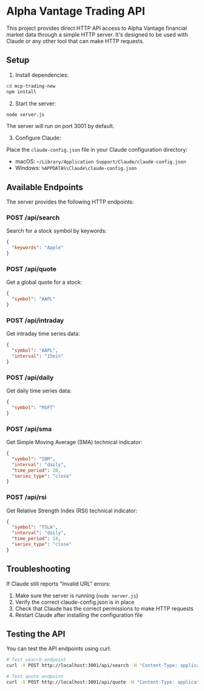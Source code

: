 # Alpha Vantage Trading API

This project provides direct HTTP API access to Alpha Vantage financial market data through a simple HTTP server. It's designed to be used with Claude or any other tool that can make HTTP requests.

## Setup

1. Install dependencies:

```bash
cd mcp-trading-new
npm install
```

2. Start the server:

```bash
node server.js
```

The server will run on port 3001 by default.

3. Configure Claude:

Place the `claude-config.json` file in your Claude configuration directory:
- macOS: `~/Library/Application Support/Claude/claude-config.json`
- Windows: `%APPDATA%\Claude\claude-config.json`

## Available Endpoints

The server provides the following HTTP endpoints:

### POST /api/search
Search for a stock symbol by keywords:
```json
{
  "keywords": "Apple"
}
```

### POST /api/quote
Get a global quote for a stock:
```json
{
  "symbol": "AAPL"
}
```

### POST /api/intraday
Get intraday time series data:
```json
{
  "symbol": "AAPL",
  "interval": "15min"
}
```

### POST /api/daily
Get daily time series data:
```json
{
  "symbol": "MSFT"
}
```

### POST /api/sma
Get Simple Moving Average (SMA) technical indicator:
```json
{
  "symbol": "IBM",
  "interval": "daily",
  "time_period": 20,
  "series_type": "close"
}
```

### POST /api/rsi
Get Relative Strength Index (RSI) technical indicator:
```json
{
  "symbol": "TSLA",
  "interval": "daily",
  "time_period": 14,
  "series_type": "close"
}
```

## Troubleshooting

If Claude still reports "Invalid URL" errors:

1. Make sure the server is running (`node server.js`)
2. Verify the correct claude-config.json is in place
3. Check that Claude has the correct permissions to make HTTP requests
4. Restart Claude after installing the configuration file

## Testing the API

You can test the API endpoints using curl:

```bash
# Test search endpoint
curl -X POST http://localhost:3001/api/search -H "Content-Type: application/json" -d '{"keywords":"Apple"}'

# Test quote endpoint
curl -X POST http://localhost:3001/api/quote -H "Content-Type: application/json" -d '{"symbol":"AAPL"}'
``` 